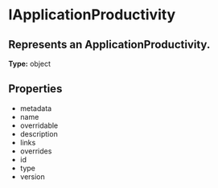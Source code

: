 # IApplicationProductivity

## Represents an ApplicationProductivity.

**Type:** object

## Properties
* metadata
* name
* overridable
* description
* links
* overrides
* id
* type
* version
